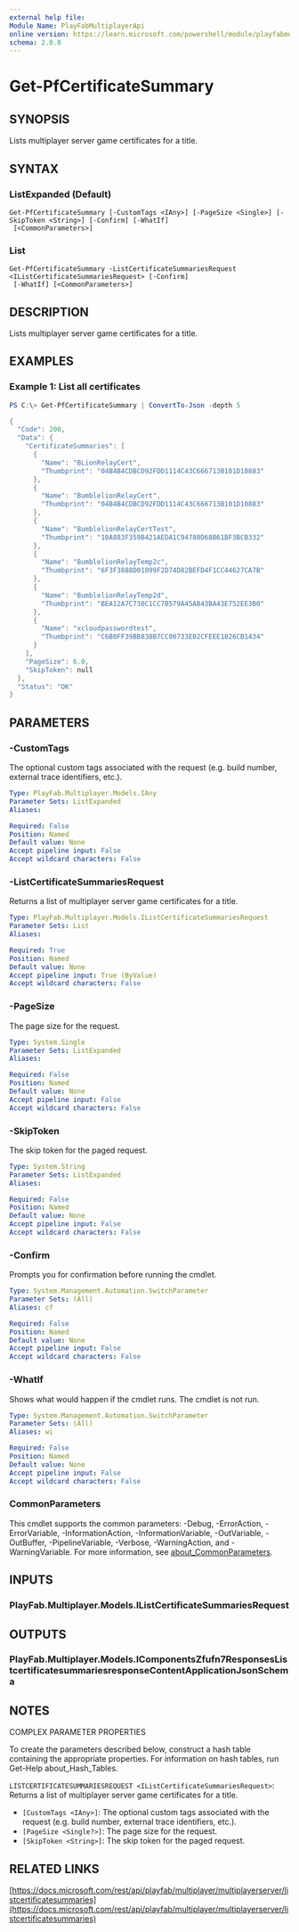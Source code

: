 ```yaml
---
external help file:
Module Name: PlayFabMultiplayerApi
online version: https://learn.microsoft.com/powershell/module/playfabmultiplayerapi/get-pfcertificatesummary
schema: 2.0.0
---
```


# Get-PfCertificateSummary

## SYNOPSIS
Lists multiplayer server game certificates for a title.

## SYNTAX

### ListExpanded (Default)
```
Get-PfCertificateSummary [-CustomTags <IAny>] [-PageSize <Single>] [-SkipToken <String>] [-Confirm] [-WhatIf]
 [<CommonParameters>]
```

### List
```
Get-PfCertificateSummary -ListCertificateSummariesRequest <IListCertificateSummariesRequest> [-Confirm]
 [-WhatIf] [<CommonParameters>]
```

## DESCRIPTION
Lists multiplayer server game certificates for a title.

## EXAMPLES

### Example 1: List all certificates
```powershell
PS C:\> Get-PfCertificateSummary | ConvertTo-Json -depth 5

{
  "Code": 200,
  "Data": {
    "CertificateSummaries": [
      {
        "Name": "BLionRelayCert",
        "Thumbprint": "04B4B4CDBCD92FDD1114C43C666713B101D10883"
      },
      {
        "Name": "BumblelionRelayCert",
        "Thumbprint": "04B4B4CDBCD92FDD1114C43C666713B101D10883"
      },
      {
        "Name": "BumblelionRelayCertTest",
        "Thumbprint": "10A883F359B421AEDA1C94780D68B61BF3BCB332"
      },
      {
        "Name": "BumblelionRelayTemp2c",
        "Thumbprint": "6F3F3888D01099F2D74D82BEFD4F1CC44627CA7B"
      },
      {
        "Name": "BumblelionRelayTemp2d",
        "Thumbprint": "BEA12A7C730C1CC7B579A45AB43BA43E752EE3B0"
      },
      {
        "Name": "xcloudpasswordtest",
        "Thumbprint": "C6B0FF39BB838B7CC00733E02CFEEE1826CB1434"
      }
    ],
    "PageSize": 6.0,
    "SkipToken": null
  },
  "Status": "OK"
}
```



## PARAMETERS

### -CustomTags
The optional custom tags associated with the request (e.g.
build number, external trace identifiers, etc.).

```yaml
Type: PlayFab.Multiplayer.Models.IAny
Parameter Sets: ListExpanded
Aliases:

Required: False
Position: Named
Default value: None
Accept pipeline input: False
Accept wildcard characters: False
```

### -ListCertificateSummariesRequest
Returns a list of multiplayer server game certificates for a title.

```yaml
Type: PlayFab.Multiplayer.Models.IListCertificateSummariesRequest
Parameter Sets: List
Aliases:

Required: True
Position: Named
Default value: None
Accept pipeline input: True (ByValue)
Accept wildcard characters: False
```

### -PageSize
The page size for the request.

```yaml
Type: System.Single
Parameter Sets: ListExpanded
Aliases:

Required: False
Position: Named
Default value: None
Accept pipeline input: False
Accept wildcard characters: False
```

### -SkipToken
The skip token for the paged request.

```yaml
Type: System.String
Parameter Sets: ListExpanded
Aliases:

Required: False
Position: Named
Default value: None
Accept pipeline input: False
Accept wildcard characters: False
```

### -Confirm
Prompts you for confirmation before running the cmdlet.

```yaml
Type: System.Management.Automation.SwitchParameter
Parameter Sets: (All)
Aliases: cf

Required: False
Position: Named
Default value: None
Accept pipeline input: False
Accept wildcard characters: False
```

### -WhatIf
Shows what would happen if the cmdlet runs.
The cmdlet is not run.

```yaml
Type: System.Management.Automation.SwitchParameter
Parameter Sets: (All)
Aliases: wi

Required: False
Position: Named
Default value: None
Accept pipeline input: False
Accept wildcard characters: False
```

### CommonParameters
This cmdlet supports the common parameters: -Debug, -ErrorAction, -ErrorVariable, -InformationAction, -InformationVariable, -OutVariable, -OutBuffer, -PipelineVariable, -Verbose, -WarningAction, and -WarningVariable. For more information, see [about_CommonParameters](http://go.microsoft.com/fwlink/?LinkID=113216).

## INPUTS

### PlayFab.Multiplayer.Models.IListCertificateSummariesRequest

## OUTPUTS

### PlayFab.Multiplayer.Models.IComponentsZfufn7ResponsesListcertificatesummariesresponseContentApplicationJsonSchema

## NOTES

COMPLEX PARAMETER PROPERTIES

To create the parameters described below, construct a hash table containing the appropriate properties. For information on hash tables, run Get-Help about_Hash_Tables.


`LISTCERTIFICATESUMMARIESREQUEST <IListCertificateSummariesRequest>`: Returns a list of multiplayer server game certificates for a title.
  - `[CustomTags <IAny>]`: The optional custom tags associated with the request (e.g. build number, external trace identifiers, etc.).
  - `[PageSize <Single?>]`: The page size for the request.
  - `[SkipToken <String>]`: The skip token for the paged request.

## RELATED LINKS

[https://docs.microsoft.com/rest/api/playfab/multiplayer/multiplayerserver/listcertificatesummaries](https://docs.microsoft.com/rest/api/playfab/multiplayer/multiplayerserver/listcertificatesummaries)

